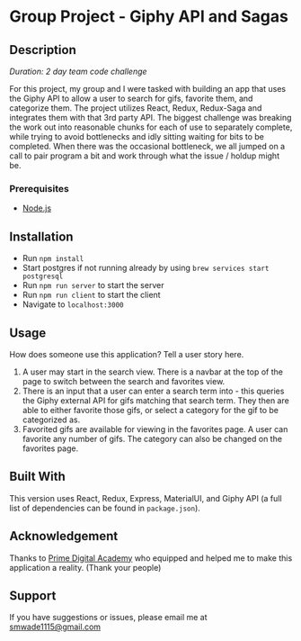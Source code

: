 # Group Project - Giphy API and Sagas

## Description

_Duration: 2 day team code challenge_

For this project, my group and I were tasked with building an app that uses the Giphy API to allow a user to search for gifs, favorite them, and categorize them. The project utilizes React, Redux, Redux-Saga and integrates them with that 3rd party API. The biggest challenge was breaking the work out into reasonable chunks for each of use to separately complete, while trying to avoid bottlenecks and idly sitting waiting for bits to be completed. When there was the occasional bottleneck, we all jumped on a call to pair program a bit and work through what the issue / holdup might be.

### Prerequisites
- [Node.js](https://nodejs.org/en/)

## Installation
* Run `npm install`
* Start postgres if not running already by using `brew services start postgresql`
* Run `npm run server` to start the server
* Run `npm run client` to start the client
* Navigate to `localhost:3000`

## Usage
How does someone use this application? Tell a user story here.

1. A user may start in the search view. There is a navbar at the top of the page to switch between the search and favorites view.
2. There is an input that a user can enter a search term into - this queries the Giphy external API for gifs matching that search term. They then are able to either favorite those gifs, or select a category for the gif to be categorized as.
3. Favorited gifs are available for viewing in the favorites page. A user can favorite any number of gifs. The category can also be changed on the favorites page.

## Built With
This version uses React, Redux, Express, MaterialUI, and Giphy API (a full list of dependencies can be found in `package.json`).

## Acknowledgement
Thanks to [Prime Digital Academy](www.primeacademy.io) who equipped and helped me to make this application a reality. (Thank your people)

## Support
If you have suggestions or issues, please email me at [smwade1115@gmail.com](smwade1115@gmail.com)